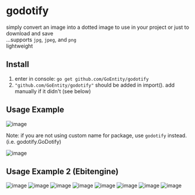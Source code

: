 # godotify
simply convert an image into a dotted image to use in your project or just to download and save <br>
...supports `jpg`, `jpeg`, and `png` <br>
lightweight <br>

## Install
1. enter in console: `go get github.com/GoEntity/godotify`
2. `"github.com/GoEntity/godotify"` should be added in import(). add manually if it didn't (see below)

## Usage Example
![image](https://github.com/GoEntity/godotify/assets/116807050/2d218e61-f470-492e-ae44-8850339e5b52)

Note: if you are not using custom name for package, use `godotify` instead. (i.e. godotify.GoDotify)

![image](https://github.com/GoEntity/godotify/assets/116807050/c50eddc8-24db-45c6-9186-b5da3e291d50)

## Usage Example 2 (Ebitengine)
![image](https://github.com/GoEntity/godotify/assets/116807050/f7147842-e9cc-46a8-9474-294a7ee7fc64)
![image](https://github.com/GoEntity/godotify/assets/116807050/368d660e-2797-42af-bffe-bcf46ca97ab2)
![image](https://github.com/GoEntity/godotify/assets/116807050/97188b64-63a5-44ed-a757-831bb67502bb)
![image](https://github.com/GoEntity/godotify/assets/116807050/6ca7546a-8725-4521-8f28-c3c626054d7d)
![image](https://github.com/GoEntity/godotify/assets/116807050/155d4fc5-aedd-4d8d-956a-542753b7c8ec)
![image](https://github.com/GoEntity/godotify/assets/116807050/887341ce-47ad-4b5f-a949-9ae691d04fae)
![image](https://github.com/GoEntity/godotify/assets/116807050/94c61e9c-11d0-4000-87fc-ff64d9a1d554)
![image](https://github.com/GoEntity/godotify/assets/116807050/c446682b-c5c3-4502-967b-bb21e70ad4b2)
